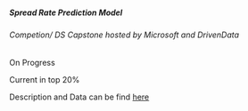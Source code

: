 ##### Spread Rate Prediction Model 
###### Competion/ DS Capstone hosted by Microsoft and DrivenData

 On Progress
 
 Current in top 20%
 
 Description and Data can be find [here](https://datasciencecapstone.org/competitions/18/mortgage-rates-from-government-data/data/)

